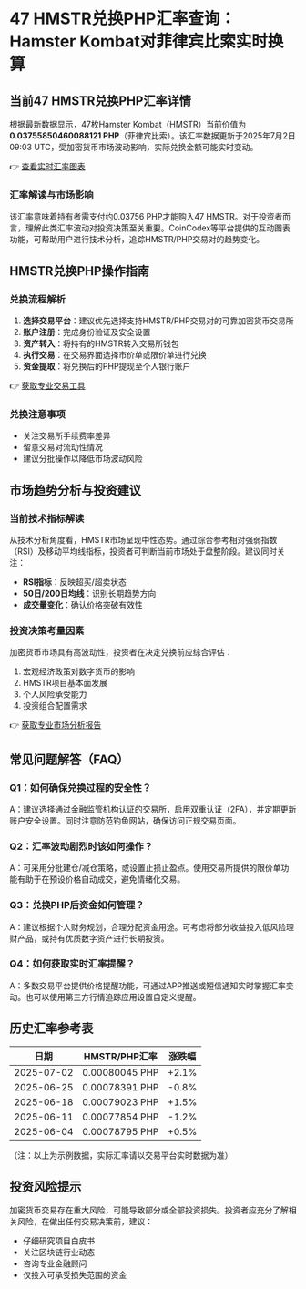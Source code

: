 # 47 HMSTR兑换PHP汇率查询：Hamster Kombat对菲律宾比索实时换算

## 当前47 HMSTR兑换PHP汇率详情

根据最新数据显示，47枚Hamster Kombat（HMSTR）当前价值为**0.03755850460088121 PHP**（菲律宾比索）。该汇率数据更新于2025年7月2日09:03 UTC，受加密货币市场波动影响，实际兑换金额可能实时变动。

👉 [查看实时汇率图表](https://bit.ly/okx_welcome)

### 汇率解读与市场影响
该汇率意味着持有者需支付约0.03756 PHP才能购入47 HMSTR。对于投资者而言，理解此类汇率波动对投资决策至关重要。CoinCodex等平台提供的互动图表功能，可帮助用户进行技术分析，追踪HMSTR/PHP交易对的趋势变化。

## HMSTR兑换PHP操作指南

### 兑换流程解析
1. **选择交易平台**：建议优先选择支持HMSTR/PHP交易对的可靠加密货币交易所
2. **账户注册**：完成身份验证及安全设置
3. **资产转入**：将持有的HMSTR转入交易所钱包
4. **执行交易**：在交易界面选择市价单或限价单进行兑换
5. **资金提取**：将兑换后的PHP提现至个人银行账户

👉 [获取专业交易工具](https://bit.ly/okx_welcome)

### 兑换注意事项
- 关注交易所手续费率差异
- 留意交易对流动性情况
- 建议分批操作以降低市场波动风险

## 市场趋势分析与投资建议

### 当前技术指标解读
从技术分析角度看，HMSTR市场呈现中性态势。通过综合参考相对强弱指数（RSI）及移动平均线指标，投资者可判断当前市场处于盘整阶段。建议同时关注：
- **RSI指标**：反映超买/超卖状态
- **50日/200日均线**：识别长期趋势方向
- **成交量变化**：确认价格突破有效性

### 投资决策考量因素
加密货币市场具有高波动性，投资者在决定兑换前应综合评估：
1. 宏观经济政策对数字货币的影响
2. HMSTR项目基本面发展
3. 个人风险承受能力
4. 投资组合配置需求

👉 [获取专业市场分析报告](https://bit.ly/okx_welcome)

## 常见问题解答（FAQ）

### Q1：如何确保兑换过程的安全性？
A：建议选择通过金融监管机构认证的交易所，启用双重认证（2FA），并定期更新账户安全设置。同时注意防范钓鱼网站，确保访问正规交易页面。

### Q2：汇率波动剧烈时该如何操作？
A：可采用分批建仓/减仓策略，或设置止损止盈点。使用交易所提供的限价单功能有助于在预设价格自动成交，避免情绪化交易。

### Q3：兑换PHP后资金如何管理？
A：建议根据个人财务规划，合理分配资金用途。可考虑将部分收益投入低风险理财产品，或持有优质数字资产进行长期投资。

### Q4：如何获取实时汇率提醒？
A：多数交易平台提供价格提醒功能，可通过APP推送或短信通知实时掌握汇率变动。也可以使用第三方行情追踪应用设置自定义提醒。

## 历史汇率参考表

| 日期       | HMSTR/PHP汇率       | 涨跌幅  |
|------------|---------------------|---------|
| 2025-07-02 | 0.00080045 PHP      | +2.1%   |
| 2025-06-25 | 0.00078391 PHP      | -0.8%   |
| 2025-06-18 | 0.00079023 PHP      | +1.5%   |
| 2025-06-11 | 0.00077854 PHP      | -1.2%   |
| 2025-06-04 | 0.00078795 PHP      | +0.5%   |

（注：以上为示例数据，实际汇率请以交易平台实时数据为准）

## 投资风险提示
加密货币交易存在重大风险，可能导致部分或全部投资损失。投资者应充分了解相关风险，在做出任何交易决策前，建议：
- 仔细研究项目白皮书
- 关注区块链行业动态
- 咨询专业金融顾问
- 仅投入可承受损失范围的资金
